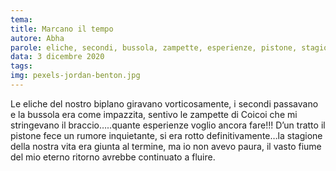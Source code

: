 ```yaml
---
tema:
title: Marcano il tempo
autore: Abha
parole: eliche, secondi, bussola, zampette, esperienze, pistone, stagione, fluire
data: 3 dicembre 2020
tags: 
img: pexels-jordan-benton.jpg
---
```

Le eliche del nostro biplano giravano vorticosamente, i secondi passavano e la bussola era come impazzita, sentivo le zampette di Coicoi che mi stringevano il braccio…..quante esperienze voglio ancora fare!!! D’un tratto il pistone fece un rumore inquietante, si era rotto definitivamente…la stagione della nostra vita era giunta al termine, ma io non avevo paura, il vasto fiume del mio eterno ritorno avrebbe continuato a fluire.
